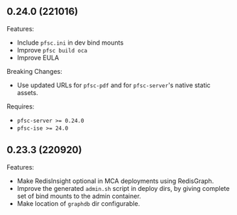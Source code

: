 ## 0.24.0 (221016)

Features:

* Include `pfsc.ini` in dev bind mounts
* Improve `pfsc build oca`
* Improve EULA

Breaking Changes:

* Use updated URLs for `pfsc-pdf` and for `pfsc-server`'s native static assets.

Requires:

* `pfsc-server >= 0.24.0`
* `pfsc-ise >= 24.0`

## 0.23.3 (220920)

Features:

* Make RedisInsight optional in MCA deployments using RedisGraph.
* Improve the generated `admin.sh` script in deploy dirs, by giving
  complete set of bind mounts to the admin container.
* Make location of `graphdb` dir configurable.
